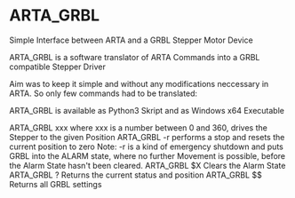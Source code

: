 # ARTA_GRBL
Simple Interface between ARTA and a GRBL Stepper Motor Device

ARTA_GRBL is a software translator of ARTA Commands into a GRBL compatible Stepper Driver

Aim was to keep it simple and without any modifications neccessary in ARTA.
So only few commands had to be translated:

ARTA_GRBL is available as Python3 Skript and as Windows x64 Executable

ARTA_GRBL xxx where xxx is a number between 0 and 360, drives the Stepper to the given Position 
ARTA_GRBL -r  performs a stop and resets the current position to zero
              Note: -r is a kind of emergency shutdown and puts GRBL into the ALARM state, where no further Movement is possible, before the Alarm State hasn't been cleared. 
ARTA_GRBL $X  Clears the Alarm State
ARTA_GRBL ?   Returns the current status and position
ARTA_GRBL $$  Returns all GRBL settings
